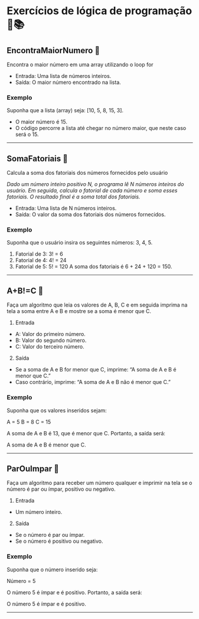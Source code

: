 # Exercícios de lógica de programação 🎯📚

## EncontraMaiorNumero 📙
<p>Encontra o maior número em uma array utilizando o loop for</p>

- Entrada: Uma lista de números inteiros.
- Saída: O maior número encontrado na lista.

### Exemplo
Suponha que a lista (array) seja: [10, 5, 8, 15, 3].

- O maior número é 15.
- O código percorre a lista até chegar no número maior, que neste caso será o 15.

---

## SomaFatoriais 📘
<p>Calcula a soma dos fatoriais dos números fornecidos pelo usuário</p>

*Dado um número inteiro positivo N, o programa lê N números inteiros do usuário. Em seguida, calcula o fatorial de cada número e soma esses fatoriais. O resultado final é a soma total dos fatoriais.*

- Entrada: Uma lista de N números inteiros.
- Saída: O valor da soma dos fatoriais dos números fornecidos.

### Exemplo
Suponha que o usuário insira os seguintes números: 3, 4, 5.

1. Fatorial de 3: 3! = 6
2. Fatorial de 4: 4! = 24
3. Fatorial de 5: 5! = 120
A soma dos fatoriais é 6 + 24 + 120 = 150.

---

## A+B!=C 📕

<p>Faça um algoritmo que leia os valores de A, B, C e em seguida imprima na tela a soma entre A e B e mostre se a soma é menor que C.</p>

1. Entrada
- A: Valor do primeiro número.
- B: Valor do segundo número.
- C: Valor do terceiro número.

2. Saída
- Se a soma de A e B for menor que C, imprime: “A soma de A e B é menor que C.”
- Caso contrário, imprime: “A soma de A e B não é menor que C.”

### Exemplo
Suponha que os valores inseridos sejam:

A = 5
B = 8
C = 15

A soma de A e B é 13, que é menor que C. Portanto, a saída será:

A soma de A e B é menor que C.

---

## ParOuImpar 📗

<p>Faça um algoritmo para receber um número qualquer e imprimir na tela se o número é par ou ímpar, positivo ou negativo.</p>

1. Entrada
- Um número inteiro.

2. Saída
- Se o número é par ou ímpar.
- Se o número é positivo ou negativo.

### Exemplo
Suponha que o número inserido seja:

Número = 5

O número 5 é ímpar e é positivo. Portanto, a saída será:

O número 5 é ímpar e é positivo.

---